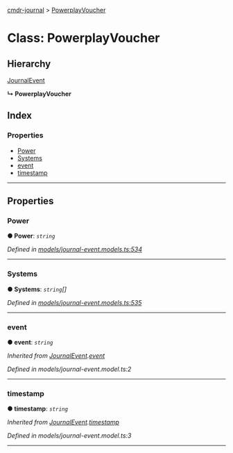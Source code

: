[cmdr-journal](../README.md) > [PowerplayVoucher](../classes/powerplayvoucher.md)



# Class: PowerplayVoucher

## Hierarchy


 [JournalEvent](journalevent.md)

**↳ PowerplayVoucher**







## Index

### Properties

* [Power](powerplayvoucher.md#power)
* [Systems](powerplayvoucher.md#systems)
* [event](powerplayvoucher.md#event)
* [timestamp](powerplayvoucher.md#timestamp)



---
## Properties
<a id="power"></a>

###  Power

**●  Power**:  *`string`* 

*Defined in [models/journal-event.models.ts:534](https://github.com/chrisbruford/cmdr-journal/blob/52f6f4c/src/models/journal-event.models.ts#L534)*





___

<a id="systems"></a>

###  Systems

**●  Systems**:  *`string`[]* 

*Defined in [models/journal-event.models.ts:535](https://github.com/chrisbruford/cmdr-journal/blob/52f6f4c/src/models/journal-event.models.ts#L535)*





___

<a id="event"></a>

###  event

**●  event**:  *`string`* 

*Inherited from [JournalEvent](journalevent.md).[event](journalevent.md#event)*

*Defined in models/journal-event.model.ts:2*





___

<a id="timestamp"></a>

###  timestamp

**●  timestamp**:  *`string`* 

*Inherited from [JournalEvent](journalevent.md).[timestamp](journalevent.md#timestamp)*

*Defined in models/journal-event.model.ts:3*





___


